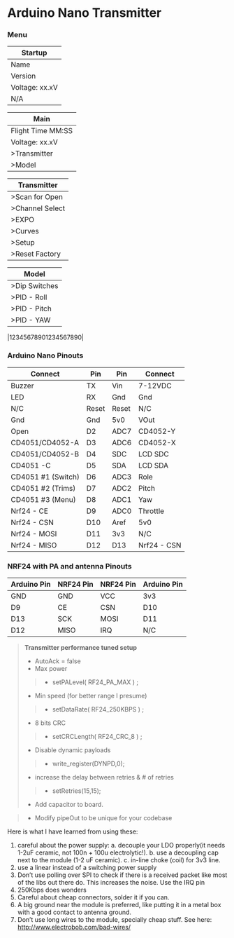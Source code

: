 # Arduino Nano Transmitter

### Menu
| Startup |  
| ----- | 
| Name   | 
| Version   | 
| Voltage: xx.xV | 
| N/A   | 

| Main |  
| ----- | 
| Flight Time MM:SS|
| Voltage: xx.xV | 
| >Transmitter   | 
| >Model   | 

| Transmitter |  
| ----- | 
| >Scan for Open | 
| >Channel Select   | 
| >EXPO  | 
| >Curves   | 
| >Setup   | 
| >Reset Factory | 

| Model |  
| ----- | 
| >Dip Switches | 
| >PID - Roll   | 
| >PID - Pitch   | 
| >PID - YAW   | 


|12345678901234567890|

### Arduino Nano Pinouts

| Connect |  Pin  | Pin   | Connect |
| ----- | ------ | ------ | ------ |
| Buzzer           | TX     | Vin   | 7-12VDC  |
| LED              | RX     | Gnd   | Gnd      |
| N/C              | Reset  | Reset | N/C      |
| Gnd              | Gnd    | 5v0   | VOut     |
| Open             | D2     | ADC7  | CD4052-Y |
| CD4051/CD4052-A  | D3     | ADC6  | CD4052-X |
| CD4051/CD4052-B  | D4     | SDC   | LCD SDC  |
| CD4051       -C  | D5     | SDA   | LCD SDA  |
| CD4051 #1 (Switch)| D6    | ADC3  | Role     |
| CD4051 #2 (Trims)| D7     | ADC2  | Pitch    |
| CD4051 #3 (Menu) | D8     | ADC1  | Yaw      |
| Nrf24 - CE       | D9     | ADC0  | Throttle |
| Nrf24 - CSN      | D10    | Aref  | 5v0      |
| Nrf24 - MOSI     | D11    | 3v3   | N/C      |
| Nrf24 - MISO     | D12    | D13   | Nrf24 - CSN|

### NRF24 with PA and antenna Pinouts
| Arduino Pin |  NRF24 Pin  | NRF24 Pin   | Arduino Pin |
| ----- | ------ | ------ | ------ |
| GND   | GND    | VCC    | 3v3    |
| D9    | CE     | CSN    | D10    |
| D13   | SCK    | MOSI   | D11    |
| D12   | MISO   | IRQ    | N/C    |


> **Transmitter performance tuned setup**
> - AutoAck = false 
> - Max power 
>> - setPALevel( RF24_PA_MAX ) ; 
> - Min speed (for better range I presume)
>> - setDataRate( RF24_250KBPS ) ; 
> - 8 bits CRC
>> - setCRCLength( RF24_CRC_8 ) ; 
> - Disable dynamic payloads 
>> - write_register(DYNPD,0); 
> - increase the delay between retries & # of retries 
>> - setRetries(15,15);
> - Add capacitor to board.

> - Modify pipeOut to be unique for your codebase

Here is what I have learned from using these:
1. careful about the power supply: 
      a. decouple your LDO properly(it needs 1-2uF ceramic, not 100n + 100u electrolytic!). 
      b. use a decoupling cap next to the module (1-2 uF ceramic).
      c. in-line choke (coil) for 3v3 line.
2. use a linear instead of a switching power supply
3. Don’t use polling over SPI to check if there is a received packet like most of the libs out there do. This increases the noise. Use the IRQ pin
4. 250Kbps does wonders
5. Careful about cheap connectors, solder it if you can.
6. A big ground near the module is preferred, like putting it in a metal box with a good contact to antenna ground.
7. Don’t use long wires to the module, specially cheap stuff. See here: http://www.electrobob.com/bad-wires/
